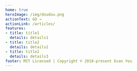 ```yaml
---
home: true
heroImage: /img/doudou.png
actionText: GO →
actionLink: /articles/
features:
- title: title1
  details: details1
- title: title2
  details: details2
- title: title2
  details: details3
footer: MIT Licensed | Copyright © 2018-present Evan You
---
```

